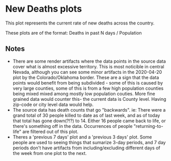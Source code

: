 # New Deaths plots

This plot represents the current rate of new deaths across the country.

These plots are of the format: Deaths in past N days / Population

## Notes
* There are some render artifacts where the data points in the source data cover what is almost excessive territory.  This is most noticible in central Nevada, although you can see some minor artifacts in the 2020-04-20 plot by the Colorado/Oklahoma border.  These are a sign that the data points would benefit from being subdivided - some of this is caused by very large counties, some of this is from a few high population counties being mixed mixed among mostly low population couties.  More fine grained data would counter this- the current data is County level.  Having zip-code or city level data would help.
* The source data has death counts that go "backwards".  ie: There were a grand total of 30 people killed to date as of last week, and as of today that total has gone down(?!?) to 14.  Either 16 people came back to life, or there's something off in the data.  Occurrences of people "returning-to-life" are filtered out of this plot.
* Theres a 'previous 7 days' plot and a 'previous 3 days' plot.  Some people are used to seeing things that sumarize 3-day periods, and 7 day periods don't have artifacts from including/excluding different days of the week from one plot to the next.
